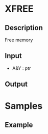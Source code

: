 # XFREE

## Description

Free memory

## Input

* A&Y : ptr

## Output


# Samples

## Example

``` ca65

```
